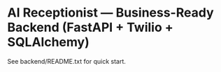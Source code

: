 # AI Receptionist — Business-Ready Backend (FastAPI + Twilio + SQLAlchemy)

See backend/README.txt for quick start.
